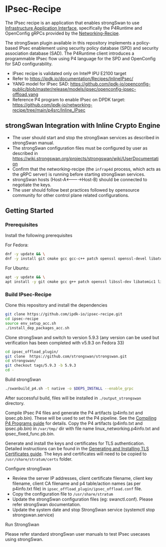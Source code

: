 # IPsec-Recipe
The IPsec recipe is an application that enables strongSwan to use [Infrastructure Application Interface](https://ipdk.io/documentation/Interfaces/InfraApp/), specifically the P4Runtime and OpenConfig gRPCs provided by the [Networking-Recipe](https://github.com/ipdk-io/networking-recipe).

The strongSwan plugin available in this repository implements a policy-based IPsec enablement using security policy database (SPD) and security association database (SAD). The P4Runtime client introduces a programmable IPsec flow using P4 language for the SPD and OpenConfig for SAD configurability.

* IPsec recipe is validated only on Intel&reg; IPU E2100 target
* Refer to https://ipdk.io/documentation/Recipes/InlineIPsec/
* YANG model for IPsec SAD: https://github.com/ipdk-io/openconfig-public/blob/master/release/models/ipsec/openconfig-ipsec-offload.yang
* Reference P4 program to enable IPsec on DPDK target: https://github.com/ipdk-io/networking-recipe/tree/main/p4src/Inline_IPsec

## strongSwan Integration with Inline Crypto Engine
* The user should start and stop the strongSwan services as described in strongSwan manual.
* The strongSwan configuration files must be configured by user as described in 
			https://wiki.strongswan.org/projects/strongswan/wiki/UserDocumentation
* Confirm that the networking-recipe (the `infrap4d` process, which acts as the gRPC server) is running before starting strongSwan services.
* strongSwan hosts (Host-A<---->Host-B) should be connected to negotiate the keys.
* The user should follow best practices followed by opensource community for other control plane related configurations.
 
## Getting Started

### Prerequisites
Install the following prerequisites

For Fedora:

```bash
dnf -y update && \
dnf -y install git cmake gcc gcc-c++ patch openssl openssl-devel libatomic libnl3-devel gmp-devel gettext gettext-devel gperf byacc bison libtool autoconf-archive autoconf automake
```

For Ubuntu:

```bash
apt -y update && \
apt install -y git cmake gcc g++ patch openssl libssl-dev libatomic1 libnl-route-3-dev libgmp-dev gettext libgettextpo-dev gperf byacc bison libtool autoconf-archive autoconf automake
```

### Build IPsec-Recipe
Clone this repository and install the dependencies

```bash
git clone https://github.com/ipdk-io/ipsec-recipe.git
cd ipsec-recipe
source env_setup_acc.sh
./install_dep_packages_acc.sh
```

Clone strongSwan and switch to version 5.9.3 (any version can be used but verification has been completed with v5.9.3 on Fedora 33)

```bash
cd ipsec_offload_plugin/
git clone  https://github.com/strongswan/strongswan.git
cd strongswan/
git checkout tags/5.9.3 -b 5.9.3
cd -
```

Build strongSwan

```bash
./swanbuild_p4.sh -t native -o $DEPS_INSTALL --enable_grpc
```

After successful build, files will be installed in `./output_strongswan` directory.

Compile IPsec P4 files and generate the P4 artifacts (p4info.txt and ipsec.pb.bin). These will be used to set the P4 pipeline. See the [Compiling P4 Programs guide](https://github.com/ipdk-io/networking-recipe/blob/main/docs/guides/es2k/compiling-p4-programs.md) for details. Copy the P4 artifacts (p4info.txt and ipsec.pb.bin) in `/var/tmp/` dir with file name linux_networking.p4info.txt and ipsec_fixed_func.pb.bin.

Generate and install the keys and certificates for TLS authentication. Detailed instructions can be found in the [Generating and Installing TLS Certificates guide](https://github.com/ipdk-io/networking-recipe/blob/main/docs/guides/security/using-tls-certificates.md). The keys and certificates will need to be copied to `/usr/share/stratum/certs` folder.

Configure strongSwan
* Review the server IP addresses, client certificate filename, client key filename, client CA filename and p4 table/action names (as per p4info.txt file) in `ipsec_offload_plugin/ipsec_offload.conf` file.
* Copy the configuration file to `/usr/share/stratum`
* Update the strongSwan configuration files (eg: swanctl.conf). Please refer strongSwan documentation.
* Update the system date and stop StrongSwan service (systemctl stop strongswan.service)

Run StrongSwan

Please refer standard strongSwan user manuals to test IPsec usecases using strongSwan.
